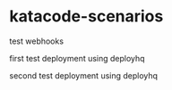 # katacode-scenarios

test webhooks

first test deployment using deployhq

second test deployment using deployhq
